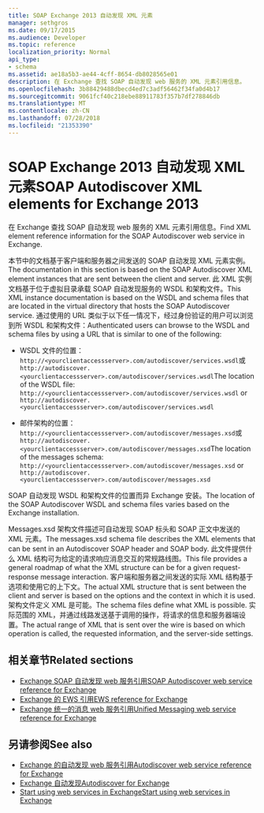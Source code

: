 ```yaml
---
title: SOAP Exchange 2013 自动发现 XML 元素
manager: sethgros
ms.date: 09/17/2015
ms.audience: Developer
ms.topic: reference
localization_priority: Normal
api_type:
- schema
ms.assetid: ae18a5b3-ae44-4cff-8654-db8028565e01
description: 在 Exchange 查找 SOAP 自动发现 web 服务的 XML 元素引用信息。
ms.openlocfilehash: 3b88429488dbecd4ed7c3adf56462f34fa0d4b17
ms.sourcegitcommit: 9061fcf40c218ebe88911783f357b7df278846db
ms.translationtype: MT
ms.contentlocale: zh-CN
ms.lasthandoff: 07/28/2018
ms.locfileid: "21353390"
---
```

# <a name="soap-autodiscover-xml-elements-for-exchange-2013"></a><span data-ttu-id="6cf52-103">SOAP Exchange 2013 自动发现 XML 元素</span><span class="sxs-lookup"><span data-stu-id="6cf52-103">SOAP Autodiscover XML elements for Exchange 2013</span></span>

<span data-ttu-id="6cf52-104">在 Exchange 查找 SOAP 自动发现 web 服务的 XML 元素引用信息。</span><span class="sxs-lookup"><span data-stu-id="6cf52-104">Find XML element reference information for the SOAP Autodiscover web service in Exchange.</span></span>
  
<span data-ttu-id="6cf52-105">本节中的文档基于客户端和服务器之间发送的 SOAP 自动发现 XML 元素实例。</span><span class="sxs-lookup"><span data-stu-id="6cf52-105">The documentation in this section is based on the SOAP Autodiscover XML element instances that are sent between the client and server.</span></span> <span data-ttu-id="6cf52-106">此 XML 实例文档基于位于虚拟目录承载 SOAP 自动发现服务的 WSDL 和架构文件。</span><span class="sxs-lookup"><span data-stu-id="6cf52-106">This XML instance documentation is based on the WSDL and schema files that are located in the virtual directory that hosts the SOAP Autodiscover service.</span></span> <span data-ttu-id="6cf52-107">通过使用的 URL 类似于以下任一情况下，经过身份验证的用户可以浏览到所 WSDL 和架构文件：</span><span class="sxs-lookup"><span data-stu-id="6cf52-107">Authenticated users can browse to the WSDL and schema files by using a URL that is similar to one of the following:</span></span>
  
- <span data-ttu-id="6cf52-108">WSDL 文件的位置：`http://<yourclientaccessserver>.com/autodiscover/services.wsdl`或`http://autodiscover.<yourclientaccessserver>.com/autodiscover/services.wsdl`</span><span class="sxs-lookup"><span data-stu-id="6cf52-108">The location of the WSDL file: `http://<yourclientaccessserver>.com/autodiscover/services.wsdl` or `http://autodiscover.<yourclientaccessserver>.com/autodiscover/services.wsdl`</span></span>
    
- <span data-ttu-id="6cf52-109">邮件架构的位置：`http://<yourclientaccessserver>.com/autodiscover/messages.xsd`或`http://autodiscover.<yourclientaccessserver>.com/autodiscover/messages.xsd`</span><span class="sxs-lookup"><span data-stu-id="6cf52-109">The location of the messages schema: `http://<yourclientaccessserver>.com/autodiscover/messages.xsd` or `http://autodiscover.<yourclientaccessserver>.com/autodiscover/messages.xsd`</span></span> 
    
<span data-ttu-id="6cf52-110">SOAP 自动发现 WSDL 和架构文件的位置而异 Exchange 安装。</span><span class="sxs-lookup"><span data-stu-id="6cf52-110">The location of the SOAP Autodiscover WSDL and schema files varies based on the Exchange installation.</span></span>
  
<span data-ttu-id="6cf52-111">Messages.xsd 架构文件描述可自动发现 SOAP 标头和 SOAP 正文中发送的 XML 元素。</span><span class="sxs-lookup"><span data-stu-id="6cf52-111">The messages.xsd schema file describes the XML elements that can be sent in an Autodiscover SOAP header and SOAP body.</span></span> <span data-ttu-id="6cf52-112">此文件提供什么 XML 结构可为给定的请求响应消息交互的常规路线图。</span><span class="sxs-lookup"><span data-stu-id="6cf52-112">This file provides a general roadmap of what the XML structure can be for a given request-response message interaction.</span></span> <span data-ttu-id="6cf52-113">客户端和服务器之间发送的实际 XML 结构基于选项和使用它的上下文。</span><span class="sxs-lookup"><span data-stu-id="6cf52-113">The actual XML structure that is sent between the client and server is based on the options and the context in which it is used.</span></span> <span data-ttu-id="6cf52-114">架构文件定义 XML 是可能。</span><span class="sxs-lookup"><span data-stu-id="6cf52-114">The schema files define what XML is possible.</span></span> <span data-ttu-id="6cf52-115">实际范围的 XML，并通过线路发送基于调用的操作，将请求的信息和服务器端设置。</span><span class="sxs-lookup"><span data-stu-id="6cf52-115">The actual range of XML that is sent over the wire is based on which operation is called, the requested information, and the server-side settings.</span></span> 
  
## <a name="related-sections"></a><span data-ttu-id="6cf52-116">相关章节</span><span class="sxs-lookup"><span data-stu-id="6cf52-116">Related sections</span></span>

- [<span data-ttu-id="6cf52-117">Exchange SOAP 自动发现 web 服务引用</span><span class="sxs-lookup"><span data-stu-id="6cf52-117">SOAP Autodiscover web service reference for Exchange</span></span>](soap-autodiscover-web-service-reference-for-exchange.md)    
- [<span data-ttu-id="6cf52-118">Exchange 的 EWS 引用</span><span class="sxs-lookup"><span data-stu-id="6cf52-118">EWS reference for Exchange</span></span>](ews-reference-for-exchange.md)    
- [<span data-ttu-id="6cf52-119">Exchange 统一的消息 web 服务引用</span><span class="sxs-lookup"><span data-stu-id="6cf52-119">Unified Messaging web service reference for Exchange</span></span>](unified-messaging-web-service-reference-for-exchange.md)
    
## <a name="see-also"></a><span data-ttu-id="6cf52-120">另请参阅</span><span class="sxs-lookup"><span data-stu-id="6cf52-120">See also</span></span>

- [<span data-ttu-id="6cf52-121">Exchange 的自动发现 web 服务引用</span><span class="sxs-lookup"><span data-stu-id="6cf52-121">Autodiscover web service reference for Exchange</span></span>](autodiscover-web-service-reference-for-exchange.md)
- [<span data-ttu-id="6cf52-122">Exchange 自动发现</span><span class="sxs-lookup"><span data-stu-id="6cf52-122">Autodiscover for Exchange</span></span>](../exchange-web-services/autodiscover-for-exchange.md)
- [<span data-ttu-id="6cf52-123">Start using web services in Exchange</span><span class="sxs-lookup"><span data-stu-id="6cf52-123">Start using web services in Exchange</span></span>](../exchange-web-services/start-using-web-services-in-exchange.md)
    

